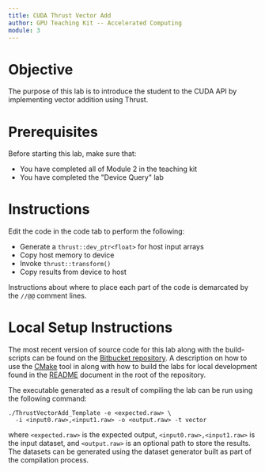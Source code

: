 ```yaml
---
title: CUDA Thrust Vector Add
author: GPU Teaching Kit -- Accelerated Computing
module: 3
---
```


# Objective
The purpose of this lab is to introduce the student to the CUDA API by implementing vector addition using Thrust.

# Prerequisites
Before starting this lab, make sure that:
- You have completed all of Module 2 in the teaching kit
- You have completed the "Device Query" lab

# Instructions
Edit the code in the code tab to perform the following:
- Generate a `thrust::dev_ptr<float>` for host input arrays
- Copy host memory to device
- Invoke `thrust::transform()`
- Copy results from device to host

Instructions about where to place each part of the code is demarcated by the `//@@` comment lines.

# Local Setup Instructions
The most recent version of source code for this lab along with the build-scripts can be found on the [Bitbucket repository](LINKTOLAB). A description on how to use the [CMake](https://cmake.org/) tool in along with how to build the labs for local development found in the [README](LINKTOREADME) document in the root of the repository.

The executable generated as a result of compiling the lab can be run using the following command:

```
./ThrustVectorAdd_Template -e <expected.raw> \
  -i <input0.raw>,<input1.raw> -o <output.raw> -t vector
```

where `<expected.raw>` is the expected output, `<input0.raw>,<input1.raw>` is the input dataset, and `<output.raw>` is an optional path to store the results. The datasets can be generated using the dataset generator built as part of the compilation process.

